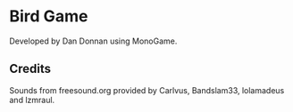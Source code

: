 # Bird Game
Developed by Dan Donnan using MonoGame.

## Credits
Sounds from freesound.org provided by Carlvus, Bandslam33, lolamadeus and lzmraul.